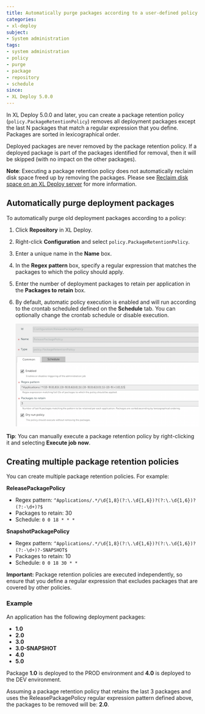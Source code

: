 ```yaml
---
title: Automatically purge packages according to a user-defined policy
categories:
- xl-deploy
subject:
- System administration
tags:
- system administration
- policy
- purge
- package
- repository
- schedule
since:
- XL Deploy 5.0.0
---
```


In XL Deploy 5.0.0 and later, you can create a package retention policy (`policy.PackageRetentionPolicy`) removes all deployment packages except the last N packages that match a regular expression that you define. Packages are sorted in lexicographical order.

Deployed packages are never removed by the package retention policy. If a deployed package is part of the packages identified for removal, then it will be skipped (with no impact on the other packages).

**Note**: Executing a package retention policy does not automatically reclaim disk space freed up by removing the packages. Please see [Reclaim disk space on an XL Deploy server](/xl-deploy/how-to/reclaim-disk-space-on-an-xl-deploy-server.html) for more information.

## Automatically purge deployment packages

To automatically purge old deployment packages according to a policy:

1. Click **Repository** in XL Deploy.
2. Right-click **Configuration** and select `policy.PackageRetentionPolicy`.
3. Enter a unique name in the **Name** box.
4. In the **Regex pattern** box, specify a regular expression that matches the packages to which the policy should apply.
5. Enter the number of deployment packages to retain per application in the **Packages to retain** box.
6. By default, automatic policy execution is enabled and will run according to the crontab scheduled defined on the **Schedule** tab. You can optionally change the crontab schedule or disable execution.

    ![Package retention policy](images/system-admin-package-retention-policy.png)

**Tip**: You can manually execute a package retention policy by right-clicking it and selecting **Execute job now**.

## Creating multiple package retention policies

You can create multiple package retention policies. For example:

**ReleasePackagePolicy**

* Regex pattern: `^Applications/.*/\d{1,8}(?:\.\d{1,6})?(?:\.\d{1,6})?(?:-\d+)?$`
* Packages to retain: 30
* Schedule: `0 0 18 * * *`

**SnapshotPackagePolicy**

* Regex pattern: `^Applications/.*/\d{1,8}(?:\.\d{1,6})?(?:\.\d{1,6})?(?:-\d+)?-SNAPSHOT$`
* Packages to retain: 10
* Schedule: `0 0 18 30 * *`

**Important:** Package retention policies are executed independently, so ensure that you define a regular expression that excludes packages that are covered by other policies.

### Example

An application has the following deployment packages:

* **1.0**
* **2.0**
* **3.0**
* **3.0-SNAPSHOT**
* **4.0**
* **5.0**

Package **1.0** is deployed to the PROD environment and **4.0** is deployed to the DEV environment.

Assuming a package retention policy that retains the last 3 packages and uses the ReleasePackagePolicy regular expression pattern defined above, the packages to be removed will be: **2.0**.
